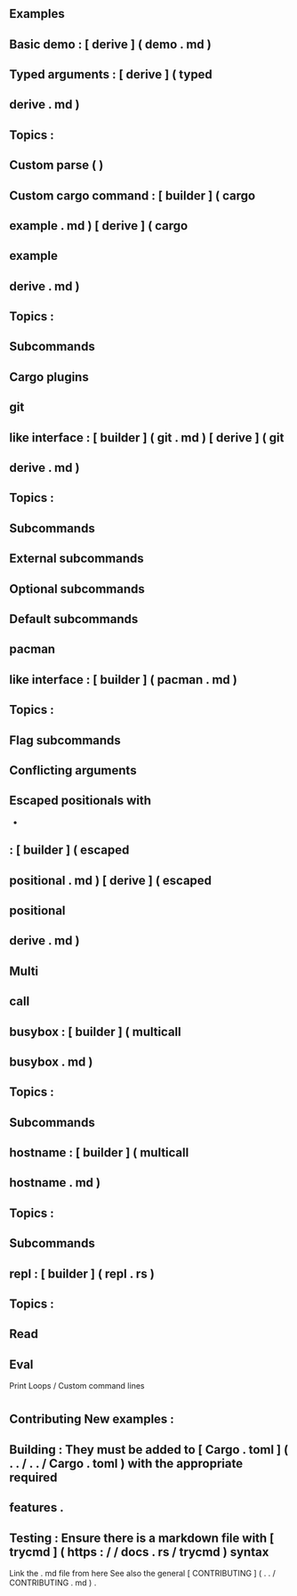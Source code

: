 #
Examples
-
Basic
demo
:
[
derive
]
(
demo
.
md
)
-
Typed
arguments
:
[
derive
]
(
typed
-
derive
.
md
)
-
Topics
:
-
Custom
parse
(
)
-
Custom
cargo
command
:
[
builder
]
(
cargo
-
example
.
md
)
[
derive
]
(
cargo
-
example
-
derive
.
md
)
-
Topics
:
-
Subcommands
-
Cargo
plugins
-
git
-
like
interface
:
[
builder
]
(
git
.
md
)
[
derive
]
(
git
-
derive
.
md
)
-
Topics
:
-
Subcommands
-
External
subcommands
-
Optional
subcommands
-
Default
subcommands
-
pacman
-
like
interface
:
[
builder
]
(
pacman
.
md
)
-
Topics
:
-
Flag
subcommands
-
Conflicting
arguments
-
Escaped
positionals
with
-
-
:
[
builder
]
(
escaped
-
positional
.
md
)
[
derive
]
(
escaped
-
positional
-
derive
.
md
)
-
Multi
-
call
-
busybox
:
[
builder
]
(
multicall
-
busybox
.
md
)
-
Topics
:
-
Subcommands
-
hostname
:
[
builder
]
(
multicall
-
hostname
.
md
)
-
Topics
:
-
Subcommands
-
repl
:
[
builder
]
(
repl
.
rs
)
-
Topics
:
-
Read
-
Eval
-
Print
Loops
/
Custom
command
lines
#
#
Contributing
New
examples
:
-
Building
:
They
must
be
added
to
[
Cargo
.
toml
]
(
.
.
/
.
.
/
Cargo
.
toml
)
with
the
appropriate
required
-
features
.
-
Testing
:
Ensure
there
is
a
markdown
file
with
[
trycmd
]
(
https
:
/
/
docs
.
rs
/
trycmd
)
syntax
-
Link
the
.
md
file
from
here
See
also
the
general
[
CONTRIBUTING
]
(
.
.
/
CONTRIBUTING
.
md
)
.

